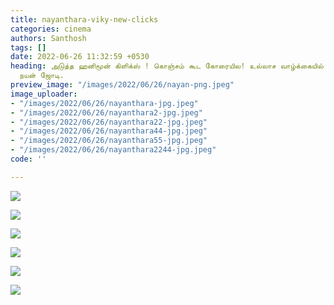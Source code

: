 ```yaml
---
title: nayanthara-viky-new-clicks
categories: cinema
authors: Santhosh
tags: []
date: 2022-06-26 11:32:59 +0530
heading: அடுத்த ஹனிமூன் கிளிக்ஸ் ! கொஞ்சம் கூட கோரையில! உல்லாச வாழ்க்கையில் விக்கி
  நயன் ஜோடி.
preview_image: "/images/2022/06/26/nayan-png.jpeg"
image_uploader:
- "/images/2022/06/26/nayanthara-jpg.jpeg"
- "/images/2022/06/26/nayanthara2-jpg.jpeg"
- "/images/2022/06/26/nayanthara22-jpg.jpeg"
- "/images/2022/06/26/nayanthara44-jpg.jpeg"
- "/images/2022/06/26/nayanthara55-jpg.jpeg"
- "/images/2022/06/26/nayanthara2244-jpg.jpeg"
code: ''

---
```

![](/images/2022/06/26/nayanthara-jpg.jpeg)

![](/images/2022/06/26/nayanthara55-jpg.jpeg)

![](/images/2022/06/26/nayanthara2-jpg.jpeg)

![](/images/2022/06/26/nayanthara22-jpg.jpeg)

![](/images/2022/06/26/nayanthara44-jpg.jpeg)

![](/images/2022/06/26/nayanthara2244-jpg.jpeg)
